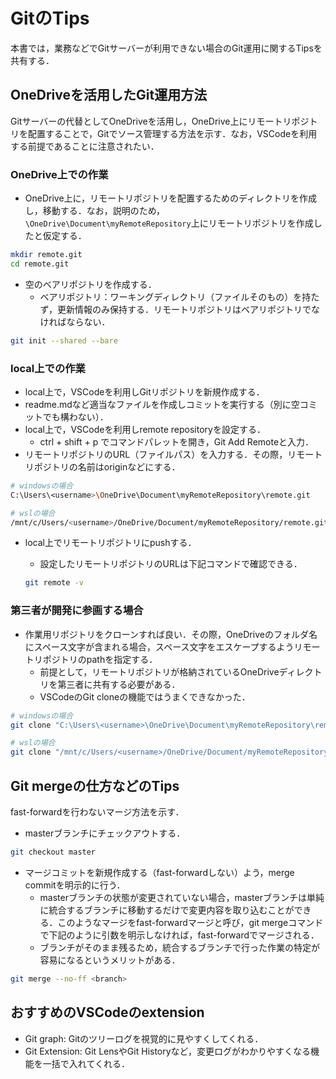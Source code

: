 # GitのTips

本書では，業務などでGitサーバーが利用できない場合のGit運用に関するTipsを共有する．

## OneDriveを活用したGit運用方法

Gitサーバーの代替としてOneDriveを活用し，OneDrive上にリモートリポジトリを配置することで，Gitでソース管理する方法を示す．なお，VSCodeを利用する前提であることに注意されたい．

### OneDrive上での作業

- OneDrive上に，リモートリポジトリを配置するためのディレクトリを作成し，移動する．なお，説明のため，`\OneDrive\Document\myRemoteRepository`上にリモートリポジトリを作成したと仮定する．

```sh
mkdir remote.git
cd remote.git
```

- 空のベアリポジトリを作成する．
  - ベアリポジトリ：ワーキングディレクトリ（ファイルそのもの）を持たず，更新情報のみ保持する．リモートリポジトリはベアリポジトリでなければならない．

```sh
git init --shared --bare
```

### local上での作業

- local上で，VSCodeを利用しGitリポジトリを新規作成する．
- readme.mdなど適当なファイルを作成しコミットを実行する（別に空コミットでも構わない）．
- local上で，VSCodeを利用しremote repositoryを設定する．
  - ctrl + shift + p でコマンドパレットを開き，Git Add Remoteと入力．
- リモートリポジトリのURL（ファイルパス）を入力する．その際，リモートリポジトリの名前はoriginなどにする．

```sh
# windowsの場合
C:\Users\<username>\OneDrive\Document\myRemoteRepository\remote.git

# wslの場合
/mnt/c/Users/<username>/OneDrive/Document/myRemoteRepository/remote.git
```

- local上でリモートリポジトリにpushする．
  - 設定したリモートリポジトリのURLは下記コマンドで確認できる．
 
  ```sh
  git remote -v
  ```
### 第三者が開発に参画する場合
- 作業用リポジトリをクローンすれば良い．その際，OneDriveのフォルダ名にスペース文字が含まれる場合，スペース文字をエスケープするようリモートリポジトリのpathを指定する．
  - 前提として，リモートリポジトリが格納されているOneDriveディレクトリを第三者に共有する必要がある．
  - VSCodeのGit cloneの機能ではうまくできなかった．
```sh
# windowsの場合
git clone "C:\Users\<username>\OneDrive\Document\myRemoteRepository\remote.git"

# wslの場合
git clone "/mnt/c/Users/<username>/OneDrive/Document/myRemoteRepository/remote.git"
```

## Git mergeの仕方などのTips

fast-forwardを行わないマージ方法を示す．

- masterブランチにチェックアウトする．

```sh
git checkout master
```
- マージコミットを新規作成する（fast-forwardしない）よう，merge commitを明示的に行う．
  - masterブランチの状態が変更されていない場合，masterブランチは単純に統合するブランチに移動するだけで変更内容を取り込むことができる．このようなマージをfast-forwardマージと呼び，git mergeコマンドで下記のように引数を明示しなければ，fast-forwardでマージされる．
  - ブランチがそのまま残るため，統合するブランチで行った作業の特定が容易になるというメリットがある．
```sh
git merge --no-ff <branch>
```

## おすすめのVSCodeのextension

- Git graph: Gitのツリーログを視覚的に見やすくしてくれる．
- Git Extension: Git LensやGit Historyなど，変更ログがわかりやすくなる機能を一括で入れてくれる．
